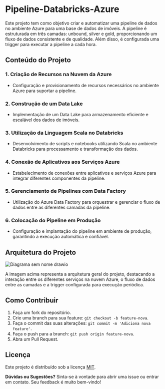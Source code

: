 # Pipeline-Databricks-Azure

Este projeto tem como objetivo criar e automatizar uma pipeline de dados no ambiente Azure para uma base de dados de imóveis. A pipeline é estruturada em três camadas: unbound, silver e gold, proporcionando um fluxo de dados consistente e de qualidade. Além disso, é configurada uma trigger para executar a pipeline a cada hora.

## Conteúdo do Projeto

### 1. Criação de Recursos na Nuvem da Azure
   - Configuração e provisionamento de recursos necessários no ambiente Azure para suportar a pipeline.

### 2. Construção de um Data Lake
   - Implementação de um Data Lake para armazenamento eficiente e escalável dos dados de imóveis.

### 3. Utilização da Linguagem Scala no Databricks
   - Desenvolvimento de scripts e notebooks utilizando Scala no ambiente Databricks para processamento e transformação dos dados.

### 4. Conexão de Aplicativos aos Serviços Azure
   - Estabelecimento de conexões entre aplicativos e serviços Azure para integrar diferentes componentes da pipeline.

### 5. Gerenciamento de Pipelines com Data Factory
   - Utilização do Azure Data Factory para orquestrar e gerenciar o fluxo de dados entre as diferentes camadas da pipeline.

### 6. Colocação do Pipeline em Produção
   - Configuração e implantação do pipeline em ambiente de produção, garantindo a execução automática e confiável.

## Arquitetura do Projeto

![Diagrama sem nome drawio](https://github.com/PATRICIAJUNQUEIRA/pipeline-databricks-azure/assets/96187596/6b25fb59-b8a2-47fe-a30d-6f136096f865)


A imagem acima representa a arquitetura geral do projeto, destacando a interação entre os diferentes serviços na nuvem Azure, o fluxo de dados entre as camadas e a trigger configurada para execução periódica.

## Como Contribuir

1. Faça um fork do repositório.
2. Crie uma branch para sua feature: `git checkout -b feature-nova`.
3. Faça o commit das suas alterações: `git commit -m 'Adiciona nova feature'`.
4. Faça o push para a branch: `git push origin feature-nova`.
5. Abra um Pull Request.

## Licença

Este projeto é distribuído sob a licença [MIT](LICENSE).

**Dúvidas ou Sugestões?** Sinta-se à vontade para abrir uma issue ou entrar em contato. Seu feedback é muito bem-vindo!
